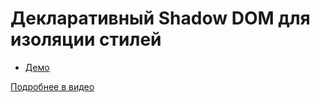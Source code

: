 # Декларативный Shadow DOM для изоляции стилей

- [Демо](https://pepelsbey.github.io/playground/38/)

[Подробнее в видео](https://youtu.be/ZjYKzrBEEuI)
